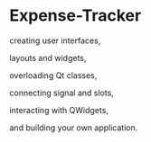 # Expense-Tracker

creating user interfaces,

layouts and widgets,

overloading Qt classes,

connecting signal and slots,

interacting with QWidgets,

and building your own application.

